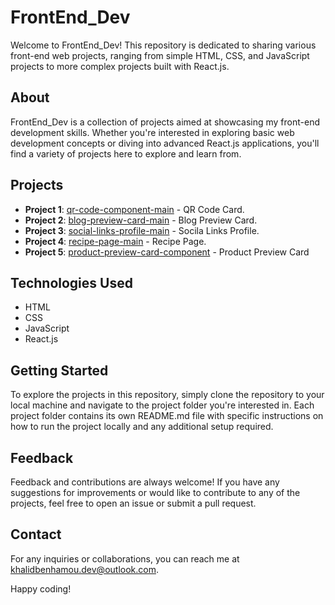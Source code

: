 # FrontEnd_Dev

Welcome to FrontEnd_Dev! This repository is dedicated to sharing various front-end web projects, ranging from simple HTML, CSS, and JavaScript projects to more complex projects built with React.js.

## About

FrontEnd_Dev is a collection of projects aimed at showcasing my front-end development skills. Whether you're interested in exploring basic web development concepts or diving into advanced React.js applications, you'll find a variety of projects here to explore and learn from.

## Projects

- **Project 1**: [qr-code-component-main](https://github.com/5alidev/FrontEnd_Dev/tree/main/qr-code-component-main) - QR Code Card.
- **Project 2**: [blog-preview-card-main](https://github.com/5alidev/FrontEnd_Dev/tree/main/blog-preview-card-main) - Blog Preview Card.
- **Project 3**: [social-links-profile-main](https://github.com/5alidev/FrontEnd_Dev/tree/main/social-links-profile-main) - Socila Links Profile.
- **Project 4**: [recipe-page-main](https://github.com/5alidev/FrontEnd_Dev/tree/main/recipe-page-main) - Recipe Page.
- **Project 5**: [product-preview-card-component](https://github.com/5alidev/FrontEnd_Dev/tree/main/product-preview-card-component-main) - Product Preview Card

## Technologies Used

- HTML
- CSS
- JavaScript
- React.js

## Getting Started

To explore the projects in this repository, simply clone the repository to your local machine and navigate to the project folder you're interested in. Each project folder contains its own README.md file with specific instructions on how to run the project locally and any additional setup required.

## Feedback

Feedback and contributions are always welcome! If you have any suggestions for improvements or would like to contribute to any of the projects, feel free to open an issue or submit a pull request.

## Contact

For any inquiries or collaborations, you can reach me at [khalidbenhamou.dev@outlook.com](mailto:khalidbenhamou.dev@outlook.com).

Happy coding!

